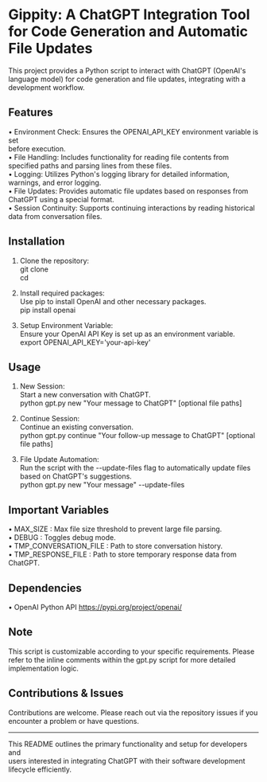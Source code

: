 # Gippity: A ChatGPT Integration Tool for Code Generation and Automatic File Updates

This project provides a Python script to interact with ChatGPT (OpenAI's  
 language model) for code generation and file updates, integrating with a  
 development workflow.

## Features

• Environment Check: Ensures the OPENAI_API_KEY environment variable is set  
 before execution.  
 • File Handling: Includes functionality for reading file contents from specified
paths and parsing lines from these files.  
 • Logging: Utilizes Python's logging library for detailed information, warnings,
and error logging.  
 • File Updates: Provides automatic file updates based on responses from ChatGPT
using a special format.  
 • Session Continuity: Supports continuing interactions by reading historical  
 data from conversation files.

## Installation

1. Clone the repository:  
   git clone <repository-url>  
   cd <repository-dir>

2. Install required packages:  
   Use pip to install OpenAI and other necessary packages.  
    pip install openai

3. Setup Environment Variable:  
   Ensure your OpenAI API Key is set up as an environment variable.  
    export OPENAI_API_KEY='your-api-key'

## Usage

1. New Session:  
   Start a new conversation with ChatGPT.  
    python gpt.py new "Your message to ChatGPT" [optional file paths]

2. Continue Session:  
   Continue an existing conversation.  
    python gpt.py continue "Your follow-up message to ChatGPT" [optional file
   paths]

3. File Update Automation:  
   Run the script with the --update-files flag to automatically update files  
   based on ChatGPT's suggestions.  
    python gpt.py new "Your message" --update-files

## Important Variables

• MAX_SIZE : Max file size threshold to prevent large file parsing.  
 • DEBUG : Toggles debug mode.  
 • TMP_CONVERSATION_FILE : Path to store conversation history.  
 • TMP_RESPONSE_FILE : Path to store temporary response data from ChatGPT.

## Dependencies

• OpenAI Python API https://pypi.org/project/openai/

## Note

This script is customizable according to your specific requirements. Please  
 refer to the inline comments within the gpt.py script for more detailed  
 implementation logic.

## Contributions & Issues

Contributions are welcome. Please reach out via the repository issues if you  
 encounter a problem or have questions.

---

This README outlines the primary functionality and setup for developers and  
 users interested in integrating ChatGPT with their software development  
 lifecycle efficiently.
